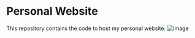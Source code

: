 # Personal Website
This repository contains the code to host my personal website.
![image](https://user-images.githubusercontent.com/77779003/142991186-c8eb4f91-95a2-4aea-88d8-f7b5ff46452c.png)

